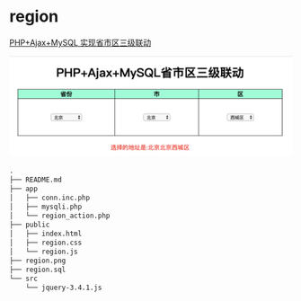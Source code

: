 # region

[PHP+Ajax+MySQL 实现省市区三级联动](https://github.com/7emini/region)

![](region.png)

```
.
├── README.md
├── app
│   ├── conn.inc.php
│   ├── mysqli.php
│   └── region_action.php 
├── public
│   ├── index.html
│   ├── region.css
│   └── region.js
├── region.png
├── region.sql
└── src
    └── jquery-3.4.1.js
```